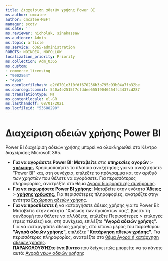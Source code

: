 ```yaml
---
title: Διαχείριση αδειών χρήσης Power BI
ms.author: cmcatee
author: cmcatee-MSFT
manager: scotv
ms.date: ''
ms.reviewer: nicholak, sinakassaw
ms.audience: Admin
ms.topic: article
ms.service: o365-administration
ROBOTS: NOINDEX, NOFOLLOW
localization_priority: Priority
ms.collection: Adm_O365
ms.custom:
- commerce_licensing
- "9002564"
- "4969"
ms.openlocfilehash: e2f6701e310fdf670236b3b795c93b04a7fb32be
ms.sourcegitcommit: 540a4e2515f7cfddee65519046454fc4437cd287
ms.translationtype: MT
ms.contentlocale: el-GR
ms.lasthandoff: 08/01/2021
ms.locfileid: "53688290"
---
```

# <a name="power-bi-license-management"></a>Διαχείριση αδειών χρήσης Power BI

Power BI διαχείριση αδειών χρήσης μπορεί να ολοκληρωθεί στο Κέντρο διαχείρισης Microsoft 365.

- **Για να αγοράσετε Power BI: Μεταβείτε** στις **υπηρεσίες αγορών** \> **[χρέωσης.](https://go.microsoft.com/fwlink/p/?linkid=868433)** Χρησιμοποιήστε το πλαίσιο αναζήτησης για να αναζητήσετε "Power BI" και, στη συνέχεια, επιλέξτε το πρόγραμμα και τον αριθμό των χρηστών που θέλετε να αγοράσετε. Για περισσότερες πληροφορίες, ανατρέξτε στο θέμα [Αγορά διαφορετικής συνδρομής](/microsoft-365/commerce/try-or-buy-microsoft-365#buy-a-different-subscription).
- **Για να εκχωρήσετε Power BI χρήσης:** Μεταβείτε στην ενότητα **Άδειες**  >  **[χρήσης χρέωσης.](https://go.microsoft.com/fwlink/p/?linkid=842264)** Για περισσότερες πληροφορίες, ανατρέξτε στην ενότητα [Εκχώρηση αδειών χρήσης](/microsoft-365/admin/manage/assign-licenses-to-users).
- **Για να προσθέσετε ή** να καταργήσετε άδειες χρήσης για το Power BI: Μεταβείτε στην ενότητα "Χρέωση των προϊόντων σας", βρείτε τη συνδρομή που θέλετε να αλλάξετε, επιλέξτε Περισσότερες  >  **[](https://go.microsoft.com/fwlink/p/?linkid=842054)** επιλογές (τρεις τελείες) και, στη συνέχεια, επιλέξτε **"Αγορά αδειών χρήσης".**  Για να καταργήσετε άδειες χρήσης, στο επάνω μέρος του παραθύρου **"Αγορά αδειών χρήσης",** επιλέξτε **"Κατάργηση αδειών χρήσης".** Για περισσότερες πληροφορίες, ανατρέξτε στο [θέμα Αγορά ή κατάργηση αδειών χρήσης](/microsoft-365/commerce/licenses/buy-licenses).\
**ΠΑΡΑΚΟΛΟΥΘΉΣτε ένα βίντεο** που δείχνει πώς μπορείτε να το κάνετε αυτό: [Αγορά νέων αδειών χρήσης](https://go.microsoft.com/fwlink/p/?linkid=2154857)